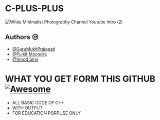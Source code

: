 # C-PLUS-PLUS

![White Minimalist Photography Channel Youtube Intro (2)](https://github.com/GuruMukhPrajapati/C-PLUS-PLUS/assets/117162170/25d4d3ee-c875-436c-a57c-3b715ba8a739)
## Authors 😒
- [@GuruMukhPrajapati](https://github.com/GuruMukhPrajapati)
- [@Pulkit Moondra](https://www.instagram.com/pulkitmaheshwari23/)
- [@Vinod Sirvi](https://github.com/GuruMukhPrajapati)
 
# WHAT YOU GET FORM THIS GITHUB [![Awesome](https://awesome.re/badge-flat.svg)](https://github.com/sindresorhus/awesome)

- ALL BASIC CODE OF C++ 
- WITH OUTPUT 
- FOR EDUCATION PORPUSE ONLY 



